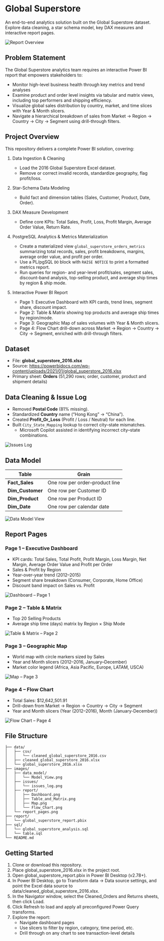 # Global Superstore

An end-to-end analytics solution built on the Global Superstore dataset. Explore data cleaning, a star schema model, key DAX measures and interactive report pages.

![Report Overview](images/report_pages.png "Pages of Report")


## Problem Statement
The Global Superstore analytics team requires an interactive Power BI report that empowers stakeholders to:

- Monitor high-level business health through key metrics and trend analyses  
- Examine product and order level insights via tabular and matrix views, including top performers and shipping efficiency.  
- Visualize global sales distribution by country, market, and time slices with Year & Month slicers.  
- Navigate a hierarchical breakdown of sales from Market → Region → Country → City → Segment using drill-through filters.


## Project Overview

This repository delivers a complete Power BI solution, covering:

1. Data Ingestion & Cleaning  
   - Load the 2016 Global Superstore Excel dataset.  
   - Remove or correct invalid records, standardize geography, flag profit/loss.  

2. Star-Schema Data Modeling  
   - Build fact and dimension tables (Sales, Customer, Product, Date, Order).  

3. DAX Measure Development  
   - Define core KPIs: Total Sales, Profit, Loss, Profit Margin, Average Order Value, Return Rate.  

4. PostgreSQL Analytics & Metrics Materialization  
   - Create a materialized view `global_superstore_orders_metrics` summarizing total records, sales, profit breakdowns, margins, average order value, and profit per order.  
   - Use a PL/pgSQL `DO` block with `RAISE NOTICE` to print a formatted metrics report.  
   - Run queries for region- and year-level profit/sales, segment sales, discount-band analysis, top-selling product, and average ship times by region & ship mode.  

5. Interactive Power BI Report  
   - Page 1: Executive Dashboard with KPI cards, trend lines, segment share, discount impact.  
   - Page 2: Table & Matrix showing top products and average ship times by region/mode.  
   - Page 3: Geographic Map of sales volumes with Year & Month slicers.
   - Page 4: Flow Chart drill-down across Market → Region → Country → City → Segment, enriched with drill-through filters. 


## Dataset

- File: **global_superstore_2016.xlsx**  
- Source: https://powerbidocs.com/wp-content/uploads/2021/01/global_superstore_2016.xlsx  
- Primary sheet: **Orders** (51,290 rows; order, customer, product and shipment details)


## Data Cleaning & Issue Log

- Removed **Postal Code** (81% missing).  
- Standardized **Country** name (“Hong Kong” → “China”).  
- Created **Profit_Or_Loss** (Profit / Loss / Neutral) for each line.
- Built `City_State_Mapping` lookup to correct city–state mismatches.  
    - Microsoft Copilot assisted in identifying incorrect city–state combinations. 

![Issues Log](images/issues/issues_log.png "Summary of data quality issues in Orders sheet")


## Data Model

| Table          | Grain                          |
| -------------- | ------------------------------ |
| **Fact_Sales**   | One row per order–product line |
| **Dim_Customer** | One row per Customer ID         |
| **Dim_Product**  | One row per Product ID          |
| **Dim_Date**     | One row per calendar date      |

![Data Model View](images/data_model/Model_View.png "Power BI data model showing tables and relationships")


## Report Pages

### Page 1 – Executive Dashboard

- KPI cards: Total Sales, Total Profit, Profit Margin, Loss Margin, Net Margin, Average Order Value and Profit per Order  
- Sales & Profit by Region
- Year-over-year trend (2012–2015)  
- Segment share breakdown (Consumer, Corporate, Home Office)  
- Discount band impact on Sales vs. Profit  

![Dashboard – Page 1](images/report/Dashboard.png "Page 1: Dashboard showing key metrics and visualizations")


### Page 2 – Table & Matrix

- Top 20 Selling Products 
- Average ship time (days) matrix by Region × Ship Mode  

![Table & Matrix – Page 2](images/report/Table_and_Matrix.png "Page 2: Table & Matrix report showing top selling products and average ship time")


### Page 3 – Geographic Map

- World map with circle markers sized by Sales  
- Year and Month slicers (2012–2016, January–December)  
- Market color legend (Africa, Asia Pacific, Europe, LATAM, USCA)  

![Map – Page 3](images/report/Map.png "Page 3: Map showing total sales by country and market")


### Page 4 – Flow Chart

- Total Sales: $12,642,501.91  
- Drill-down from Market → Region → Country → City → Segment  
- Year and Month slicers (Year (2012–2016), Month (January-December))

![Flow Chart – Page 4](images/report/Flow_Chart.png "Page 4: Flow Chart breaking down total sales by market, region, country, city, and segment")


## File Structure

```
├── data/
│   ├── csv/
│   │   └── cleaned_global_superstore_2016.csv
│   ├── cleaned_global_superstore_2016.xlsx
│   └── global_superstore_2016.xlsx
├── images/
│   ├── data_model/
│   │   └── Model_View.png
│   ├── issues/
│   │   └── issues_log.png
│   ├── report/
│   │   ├── Dashboard.png
│   │   ├── Table_and_Matrix.png
│   │   ├── Map.png
│   │   └── Flow_Chart.png
│   └── report_pages.png
├── report/
│   └── global_superstore_report.pbix
├── sql/
│   └── global_superstore_analysis.sql
│   └── table.sql
└── README.md
```


## Getting Started

1. Clone or download this repository.
2. Place global_superstore_2016.xlsx in the project root.
3. Open global_superstore_report.pbix in Power BI Desktop (v2.78+).
4. In Power BI Desktop, go to Transform data → Data source settings, and point the Excel data source to data/cleaned_global_superstore_2016.xlsx.
5. In the Navigator window, select the Cleaned_Orders and Returns sheets, then click Load.
6. Click Refresh to load and apply all preconfigured Power Query transforms.
7. Explore the report:
    - Navigate dashboard pages
    - Use slicers to filter by region, category, time period, etc.
    - Drill through on any chart to see transaction-level details